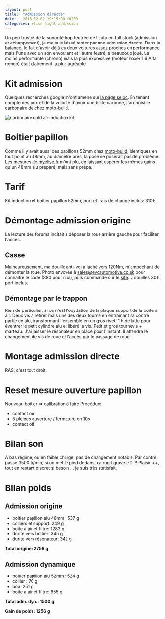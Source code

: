 ```yaml
---
layout: post
title:  "Admission directe"
date:   2016-12-02 19:15:00 +0200
categories: elise light admission
---
```


Un peu frustré de la sonorité trop feutrée de l'auto en full stock (admission et echappement), je me suis laissé tenter par une admission directe. Dans la balance, le fait d'avoir déjà eu deux voitures assez proches en performance mais l'une avec un son envoutant et l'autre feutré, a beaucoup joué. La moins performante (chrono) mais la plus expressive (moteur boxer 1.6 Alfa romeo) était clairement la plus agréable.


# Kit admission

Quelques recherches google m'ont amene sur [la page seloc](http://wiki.seloc.org/a/Induction).
En tenant compte des prix et de la volonté d'avoir une boite carbone, j'ai choisi le carbonaire de chez [moto-build](http://www.moto-build.com/).

![carbonaire cold air induction kit](http://www.moto-build.com/elise_carbonaire.jpg) 


# Boitier papillon

Comme il y avait aussi des papillons 52mm chez [moto-build](http://www.moto-build.com/), identiques en tout point au 48mm, au diamètre près, la pose ne poserait pas de problème.
Les mesures de [myelise.fr](http://myelise.fr/entretien/entretenir_son_elise_files/PERFORMANCES-Papillons-48-Alu-48-Plastique-52-Alu-le-test-et-le-montage.pdf) m'ont plu, en laissant espérer les mêmes gains qu'un 48mm alu préparé, mais sans prépa.

# Tarif

Kit induction et boitier papillon 52mm, port et frais de change inclus: 310€

# Démontage admission origine

La lecture des forums incitait à déposer la roue arrière gauche pour faciliter l'accès. 

## Casse

Malheureusement, ma douille anti-vol a laché vers 120Nm, m'empechant de démonter la roue. Photo envoyée à sales@evoautomotive.co.uk pour connaitre le code (880 pour moi), puis commande sur le [site](www.evoautomotive.com). 2 douilles 30€ port inclus.

## Démontage par le trappon

Rien de particulier, si ce n'est l'oxydation de la plaque support de la boite à air. Deux vis à retirer mais une des deux tourne en entrainant sa contre partie en alu, transformant l'ensemble en un gros rivet.
1 h de lutte pour éventrer le petit cylindre alu et libéré la vis. Petit et gros tournevis + marteau.
J'ai laisser le résonateur en place pour l'instant. Il attendra le changement de vis de roue et l'accès par le passage de roue.

# Montage admission directe 

RAS, c'est tout droit.

# Reset mesure ouverture papillon

Nouveau boitier => calibration à faire
Procédure:

* contact on
* 5 pleines ouverture / fermeture en 10s
* contact off

# Bilan son

A bas régime, ou en faible charge, pas de changement notable.
Par contre, passé 3500 tr/min, si on met le pied dedans, ca rugit grave :-D !!!
Plaisir ++, tout en restant discret si besoin ... je suis très statisfait.

# Bilan poids

## Admission origine

* boitier papillon alu 48mm : 		537 g
* colliers et support: 				249 g
* boite à air et filtre:           1283 g
* durite vers boitier:				345 g
* durite vers résonateur:			342 g

**Total origine:          2756 g**

## Admission dynamique

* boitier papillon alu 52mm : 		524 g
* collier : 						 70 g
* boa:                             	251 g
* boite à air et filtre:			655 g

**Total adm. dyn.:          1500 g**

**Gain de poids:            1256 g**